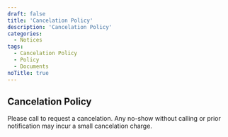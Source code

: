 ```yaml
---
draft: false
title: 'Cancelation Policy'
description: 'Cancelation Policy'
categories:
  - Notices
tags:
  - Cancelation Policy
  - Policy
  - Documents
noTitle: true
---
```


## Cancelation Policy
Please call to request a cancelation.  Any no-show without calling or prior notification may incur a small cancelation charge.
